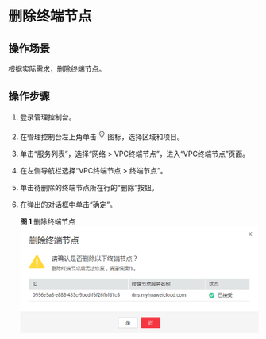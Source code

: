 # 删除终端节点<a name="vpcep_03_0203"></a>

## 操作场景<a name="section1897610271912"></a>

根据实际需求，删除终端节点。

## 操作步骤<a name="section25637191319"></a>

1.  登录管理控制台。
2.  在管理控制台左上角单击![](figures/icon-region.png)图标，选择区域和项目。
3.  单击“服务列表”，选择“网络 \> VPC终端节点”，进入“VPC终端节点”页面。
4.  在左侧导航栏选择“VPC终端节点 \> 终端节点”。
5.  单击待删除的终端节点所在行的“删除”按钮。
6.  在弹出的对话框中单击“确定”。

    **图 1**  删除终端节点<a name="fig818392811311"></a>  
    ![](figures/删除终端节点.png "删除终端节点")


